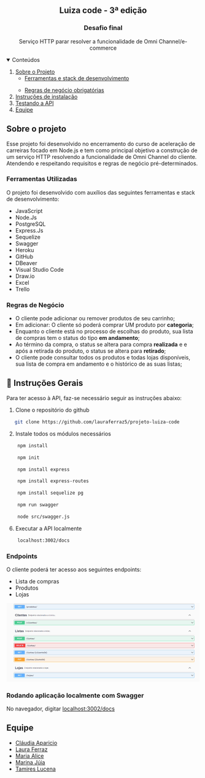 <!-- PROJECT LOGO -->
<br />
<p align="center">
  <h2 align="center"><b>Luiza code - 3ª edição</b></h2>
    <h3 align="center">Desafio final</h2>

  <p align="center">
    Serviço HTTP parar resolver a funcionalidade de Omni Channel/e-commerce
    <br />
  </p>
</p>

<!-- TABLE OF CONTENTS -->
<details open="open">
  <summary>Conteúdos</summary>
  <ol>
    <li>
      <a href="#sobre-o-projeto">Sobre o Projeto</a>
      <ul>
        <li><a href="#ferramentas-utilizadas">Ferramentas e stack de desenvolvimento</a></li>
      </ul>
    </li>
    <ul>
        <li><a href="#regras-de-negocio">Regras de negócio obrigatórias</a></li>
      </ul>
    </li>
    <li>
      <a href="#instrucoes">Instruções de instalação</a></li>
    <li><a href="#utilizando-a-api">Testando a API</a></li> 
    <li><a href="#equipe">Equipe</a></li>
  </ol>
</details>

<!-- ABOUT THE PROJECT -->

## Sobre o projeto
Esse projeto foi desenvolvido no encerramento do curso de aceleração de carreiras focado em Node.js e tem como principal objetivo a construção de um serviço HTTP resolvendo a funcionalidade de 
Omni Channel do cliente. Atendendo e respeitando requisitos e regras de negócio pré-determinados.

### Ferramentas Utilizadas

O projeto foi desenvolvido com auxílios das seguintes ferramentas e stack de desenvolvimento: 

- JavaScript 
- Node.Js
- PostgreSQL
- Express.Js
- Sequelize
- Swagger
- Heroku
- GitHub
- DBeaver
- Visual Studio Code
- Draw.io
- Excel
- Trello


### Regras de Negócio


- O cliente pode adicionar ou remover produtos de seu carrinho;
- Em adicionar: O cliente só poderá comprar UM produto por <b>categoria</b>;
- Enquanto o cliente está no processo de escolhas do produto, sua lista de compras tem o status do tipo <b>em andamento</b>;
- Ao término da compra, o status se altera para compra <b>realizada</b> e e após a retirada do produto, o status se altera para <b> retirado</b>;
- O cliente pode consultar todos os produtos e todas lojas disponíveis, sua lista de compra em andamento e o histórico de as suas listas;


## :book: Instruções Gerais

Para ter acesso à API, faz-se necessário seguir as instruções abaixo: 

1. Clone o repositório do github

```sh
   git clone https://github.com/lauraferraz5/projeto-luiza-code
```

2. Instale todos os módulos necessários 

```sh
    npm install
```

```sh
    npm init
```

```sh
    npm install express
```

```sh
    npm install express-routes
```

```sh
    npm install sequelize pg
```

```sh
    npm run swagger
```

```sh
    node src/swagger.js
```

6. Executar a API localmente

```sh
    localhost:3002/docs
```

### Endpoints

O cliente poderá ter acesso aos seguintes endpoints:

- Lista de compras
- Produtos
- Lojas

![Endpoints Clientes][endpoints-cliente]



### Rodando aplicação localmente com Swagger

No navegador, digitar <a href=" localhost:3002/docs"> localhost:3002/docs</a>

<!-- CONTACT -->

## Equipe

- [Cláudia Aparicio](https://github.com/ClauApa)
- [Laura Ferraz](https://github.com/lauraferraz5/)
- [Maria Alice](https://github.com/alicemelosousa)
- [Marina Júia](https://github.com/marinajulia)
- [Tamires Lucena](https://github.com/TamiresLucena)

<!-- IMAGES -->


[endpoints-cliente]: images/swagger.png


